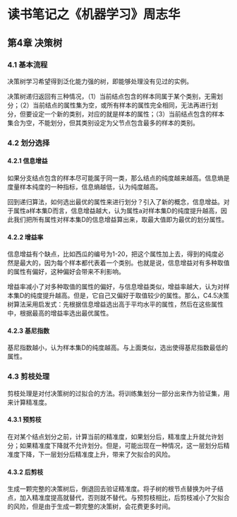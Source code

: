 # 读书笔记之《机器学习》周志华

## 第4章 决策树

### 4.1 基本流程

决策树学习希望得到泛化能力强的树，即能够处理没有见过的实例。

决策树递归返回有三种情况，（1）当前结点包含的样本同属于某个类别，无需划分；（2）当前结点的属性集为空，或所有样本的属性完全相同，无法再进行划分，但要设定一个新的类别，对应的就是样本的属性；（3）当前结点包含的样本集合为空，不能划分，但其类别设定为父节点包含最多的样本的类别。

### 4.2 划分选择

#### 4.2.1 信息增益

如果分支结点包含的样本尽可能属于同一类，那么结点的纯度越来越高。信息熵是度量样本纯度的一种指标，信息熵越低，认为纯度越高。

回到递归算法，如何选出最优的属性来进行划分？引入了新的概念，信息增益。对于属性a样本集D而言，信息增益越大，认为属性a对样本集D的纯度提升越高，因此我们把所有属性对样本集D的信息增益算出来，取最大值即为最优的划分属性。

#### 4.2.2 增益率

信息增益有个缺点，比如西瓜的编号为1-20，把这个属性加上去，得到的纯度必然是最大的，因为每个样本都代表着一个类别。也就是说，信息增益对有多种取值的属性有偏好，这种偏好会带来不利影响。

增益率减小了对多种取值的属性的偏好，与信息增益类似，增益率越大，认为对样本集D的纯度提升越高。但是，它自己又偏好于取值较少的属性。那么，C4.5决策树算法采用启发式：先根据信息增益选出高于平均水平的属性，然后在这些属性中，根据最高的增益率选出最优属性。

#### 4.2.3 基尼指数

基尼指数越小，认为样本集D的纯度越高。与上面类似，选出使得基尼指数最低的属性。

### 4.3 剪枝处理

剪枝处理是对付决策树的过拟合的方法。将训练集划分一部分出来作为验证集，用来计算精准度。

#### 4.3.1 预剪枝

在对某个结点划分之前，计算当前的精准度，如果划分后，精准度上升就允许划分；如果精准度下降就不允许划分。但是，可能出现在一种情况，这一层划分后精准度下降，下一层划分后精准度上升，带来了欠拟合的风险。

#### 4.3.2 后剪枝

生成一颗完整的决策树后，倒退回去验证精准度。将子树的根节点替换为叶子结点，加入精准度提高就替代，否则就不替代。与预剪枝相比，后剪枝减小了欠拟合的风险，但是由于生成一颗完整的决策树，会花费更多时间。